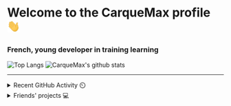 # Welcome to the CarqueMax profile <img src="https://raw.githubusercontent.com/CarqueMax/CarqueMax/main/wave.gif" width="30px">
### French, young developer in training learning  
![Top Langs](https://github-readme-stats.vercel.app/api/top-langs/?username=CarqueMax&show_icons=true&count_private=false&theme=dark)
![CarqueMax's github stats](https://github-readme-stats.vercel.app/api?username=CarqueMax&show_icons=true&theme=dark)

---

<details>
    <summary>Recent GitHub Activity ⏲️</summary>
    
   [![ReadMe Card](https://github-readme-stats.vercel.app/api/pin/?username=CarqueMax&repo=Royal&theme=dark)](https://github.com/CarqueMax/Royal)
   [![ReadMe Card](https://github-readme-stats.vercel.app/api/pin/?username=CarqueMax&repo=TP_Cavalier&theme=dark)](https://github.com/CarqueMax/TP_Cavalier)
    
</details>

<details>
    <summary>Friends' projects 💻</summary>
    
   [![ReadMe Card](https://github-readme-stats.vercel.app/api/pin/?username=0xW00dy&repo=LFI-Scanner&theme=dark)](https://github.com/0xW00dy/LFI-Scanner)
   [![ReadMe Card](https://github-readme-stats.vercel.app/api/pin/?username=Itarow&repo=XSS-tool&theme=dark)](https://github.com/Itarow/XSS-tool)
    
</details>
